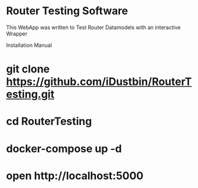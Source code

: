 # Router Testing Software

This WebApp was written to Test Router Datamodels with an interactive Wrapper

Installation Manual

# git clone https://github.com/iDustbin/RouterTesting.git

# cd RouterTesting

# docker-compose up -d

# open http://localhost:5000